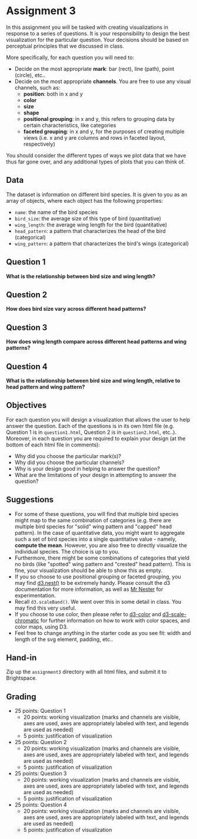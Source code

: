 # Assignment 3

In this assignment you will be tasked with creating visualizations in response to a series of questions. It is your responsibility to design the best visualization for the particular question. Your decisions should be based on perceptual principles that we discussed in class.

More specifically, for each question you will need to:

* Decide on the most appropriate **mark**: bar (rect), line (path), point (circle), etc..
* Decide on the most appropriate **channels**. You are free to use any visual channels, such as:
	* **position**: both in x and y
	* **color**
	* **size**
	* **shape**
	* **positional grouping**: in x and y, this refers to grouping data by certain characteristics, like categories
	* **faceted grouping**: in x and y, for the purposes of creating multiple views (i.e. x and y are columns and rows in faceted layout, respectively)

You should consider the different types of ways we plot data that we have thus far gone over, and any additional types of plots that you can think of.

## Data

The dataset is information on different bird species. It is given to you as an array of objects, where each object has the following properties:

* `name`: the name of the bird species
* `bird_size`: the average size of this type of bird (quantitative)
* `wing_length`: the average wing length for the bird (quantitative)
* `head_pattern`: a pattern that characterizes the head of the bird (categorical)
* `wing_pattern`: a pattern that characterizes the bird's wings (categorical)

## Question 1

**What is the relationship between bird size and wing length?**

## Question 2

**How does bird size vary across different head patterns?**

## Question 3

**How does wing length compare across different head patterns and wing patterns?**

## Question 4

**What is the relationship between bird size and wing length, relative to head pattern and wing pattern?**

## Objectives

For each question you will design a visualization that allows the user to help answer the question. Each of the questions is in its own html file (e.g. Question 1 is in `question1.html`, Question 2 is in `question2.html`, etc..). Moreover, in each question you are required to explain your design (at the bottom of each html file in comments):

* Why did you choose the particular mark(s)?
* Why did you choose the particular channels?
* Why is your design good in helping to answer the question?
* What are the limitations of your design in attempting to answer the question?

## Suggestions

* For some of these questions, you will find that multiple bird species might map to the same combination of categories (e.g. there are multiple bird species for "solid" wing pattern and "capped" head pattern). In the case of quantitative data, you might want to aggregate such a set of bird species into a single quantitative value - namely, **compute the mean**. However, you are also free to directly visualize the individual species. The choice is up to you.
* Furthermore, there might be some combinations of categories that yield no birds (like "spotted" wing pattern and "crested" head pattern). This is fine, your visualization should be able to show this as empty.
* If you so choose to use positional grouping or faceted grouping, you may find [d3.nest()](https://github.com/d3/d3-collection#nests) to be extremely handy. Please consult the d3 documentation for more information, as well as [Mr Nester](http://bl.ocks.org/shancarter/raw/4748131/) for experimentation.
* Recall `d3.scaleBand()`. We went over this in some detail in class. You may find this very useful.
* If you choose to use color, then please refer to [d3-color](https://github.com/d3/d3-color) and [d3-scale-chromatic](https://github.com/d3/d3-scale-chromatic) for further information on how to work with color spaces, and color maps, using D3.
* Feel free to change anything in the starter code as you see fit: width and length of the svg element, padding, etc..

## Hand-in

Zip up the `assignment3` directory with all html files, and submit it to Brightspace.

## Grading

* 25 points: Question 1
	* 20 points: working visualization (marks and channels are visible, axes are used, axes are appropriately labeled with text, and legends are used as needed)
	* 5 points: justification of visualization
* 25 points: Question 2
	* 20 points: working visualization (marks and channels are visible, axes are used, axes are appropriately labeled with text, and legends are used as needed)
	* 5 points: justification of visualization
* 25 points: Question 3
	* 20 points: working visualization (marks and channels are visible, axes are used, axes are appropriately labeled with text, and legends are used as needed)
	* 5 points: justification of visualization
* 25 points: Question 4
	* 20 points: working visualization (marks and channels are visible, axes are used, axes are appropriately labeled with text, and legends are used as needed)
	* 5 points: justification of visualization

